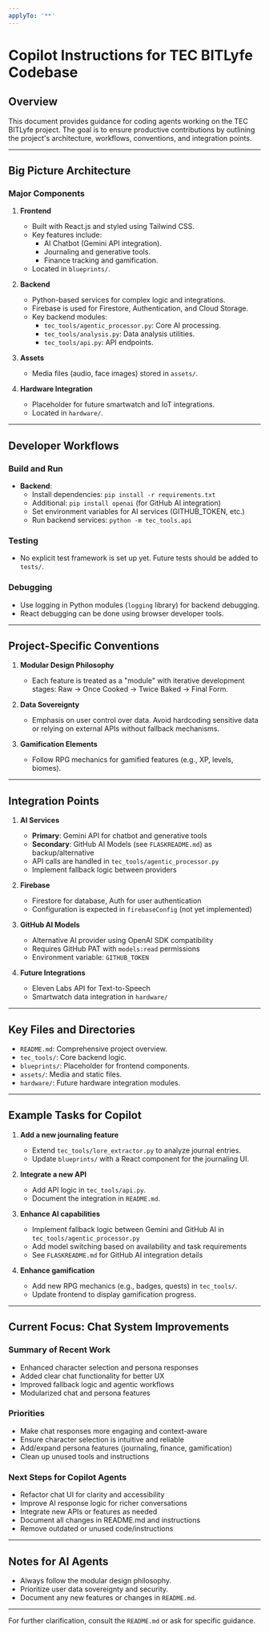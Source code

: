 ```yaml
---
applyTo: '**'
---
```


# Copilot Instructions for TEC BITLyfe Codebase

## Overview
This document provides guidance for coding agents working on the TEC BITLyfe project. The goal is to ensure productive contributions by outlining the project's architecture, workflows, conventions, and integration points.

---

## Big Picture Architecture

### Major Components
1. **Frontend**
    - Built with React.js and styled using Tailwind CSS.
    - Key features include:
      - AI Chatbot (Gemini API integration).
      - Journaling and generative tools.
      - Finance tracking and gamification.
    - Located in `blueprints/`.

2. **Backend**
    - Python-based services for complex logic and integrations.
    - Firebase is used for Firestore, Authentication, and Cloud Storage.
    - Key backend modules:
      - `tec_tools/agentic_processor.py`: Core AI processing.
      - `tec_tools/analysis.py`: Data analysis utilities.
      - `tec_tools/api.py`: API endpoints.

3. **Assets**
    - Media files (audio, face images) stored in `assets/`.

4. **Hardware Integration**
    - Placeholder for future smartwatch and IoT integrations.
    - Located in `hardware/`.

---

## Developer Workflows

### Build and Run
- **Backend**:
  - Install dependencies: `pip install -r requirements.txt`
  - Additional: `pip install openai` (for GitHub AI integration)
  - Set environment variables for AI services (GITHUB_TOKEN, etc.)
  - Run backend services: `python -m tec_tools.api`

### Testing
- No explicit test framework is set up yet. Future tests should be added to `tests/`.

### Debugging
- Use logging in Python modules (`logging` library) for backend debugging.
- React debugging can be done using browser developer tools.

---

## Project-Specific Conventions

1. **Modular Design Philosophy**
    - Each feature is treated as a "module" with iterative development stages: Raw → Once Cooked → Twice Baked → Final Form.

2. **Data Sovereignty**
    - Emphasis on user control over data. Avoid hardcoding sensitive data or relying on external APIs without fallback mechanisms.

3. **Gamification Elements**
    - Follow RPG mechanics for gamified features (e.g., XP, levels, biomes).

---

## Integration Points

1. **AI Services**
    - **Primary**: Gemini API for chatbot and generative tools
    - **Secondary**: GitHub AI Models (see `FLASKREADME.md`) as backup/alternative
    - API calls are handled in `tec_tools/agentic_processor.py`
    - Implement fallback logic between providers

2. **Firebase**
    - Firestore for database, Auth for user authentication
    - Configuration is expected in `firebaseConfig` (not yet implemented)

3. **GitHub AI Models**
    - Alternative AI provider using OpenAI SDK compatibility
    - Requires GitHub PAT with `models:read` permissions
    - Environment variable: `GITHUB_TOKEN`

4. **Future Integrations**
    - Eleven Labs API for Text-to-Speech
    - Smartwatch data integration in `hardware/`

---

## Key Files and Directories
- `README.md`: Comprehensive project overview.
- `tec_tools/`: Core backend logic.
- `blueprints/`: Placeholder for frontend components.
- `assets/`: Media and static files.
- `hardware/`: Future hardware integration modules.

---

## Example Tasks for Copilot
1. **Add a new journaling feature**
    - Extend `tec_tools/lore_extractor.py` to analyze journal entries.
    - Update `blueprints/` with a React component for the journaling UI.

2. **Integrate a new API**
    - Add API logic in `tec_tools/api.py`.
    - Document the integration in `README.md`.

3. **Enhance AI capabilities**
    - Implement fallback logic between Gemini and GitHub AI in `tec_tools/agentic_processor.py`
    - Add model switching based on availability and task requirements
    - See `FLASKREADME.md` for GitHub AI integration details

4. **Enhance gamification**
    - Add new RPG mechanics (e.g., badges, quests) in `tec_tools/`.
    - Update frontend to display gamification progress.

---

## Current Focus: Chat System Improvements

### Summary of Recent Work
- Enhanced character selection and persona responses
- Added clear chat functionality for better UX
- Improved fallback logic and agentic workflows
- Modularized chat and persona features

### Priorities
- Make chat responses more engaging and context-aware
- Ensure character selection is intuitive and reliable
- Add/expand persona features (journaling, finance, gamification)
- Clean up unused tools and instructions

### Next Steps for Copilot Agents
- Refactor chat UI for clarity and accessibility
- Improve AI response logic for richer conversations
- Integrate new APIs or features as needed
- Document all changes in README.md and instructions
- Remove outdated or unused code/instructions

---

## Notes for AI Agents
- Always follow the modular design philosophy.
- Prioritize user data sovereignty and security.
- Document any new features or changes in `README.md`.

---

For further clarification, consult the `README.md` or ask for specific guidance.
